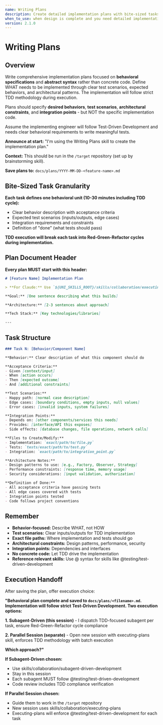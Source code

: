 ```yaml
---
name: Writing Plans
description: Create detailed implementation plans with bite-sized tasks for engineers with zero codebase context
when_to_use: when design is complete and you need detailed implementation tasks for engineers with zero codebase context
version: 2.1.0
---
```


# Writing Plans

## Overview

Write comprehensive implementation plans focused on **behavioral specifications** and **abstract syntax** rather than concrete code. Define WHAT needs to be implemented through clear test scenarios, expected behaviors, and architectural patterns. The implementation will follow strict TDD methodology during execution.

Plans should specify **desired behaviors**, **test scenarios**, **architectural constraints**, and **integration points** - but NOT the specific implementation code.

Assume the implementing engineer will follow Test-Driven Development and needs clear behavioral requirements to write meaningful tests.

**Announce at start:** "I'm using the Writing Plans skill to create the implementation plan."

**Context:** This should be run in the `/target` repository (set up by brainstorming skill).

**Save plans to:** `docs/plans/YYYY-MM-DD-<feature-name>.md`

## Bite-Sized Task Granularity

**Each task defines one behavioral unit (10-30 minutes including TDD cycle):**
- Clear behavior description with acceptance criteria
- Expected test scenarios (inputs/outputs, edge cases)
- Integration requirements and constraints
- Definition of "done" (what tests should pass)

**TDD execution will break each task into Red-Green-Refactor cycles during implementation.**

## Plan Document Header

**Every plan MUST start with this header:**

```markdown
# [Feature Name] Implementation Plan

> **For Claude:** Use `${UNI_SKILLS_ROOT}/skills/collaboration/executing-plans/SKILL.md` to implement this plan task-by-task.

**Goal:** [One sentence describing what this builds]

**Architecture:** [2-3 sentences about approach]

**Tech Stack:** [Key technologies/libraries]

---
```

## Task Structure

```markdown
### Task N: [Behavior/Component Name]

**Behavior:** Clear description of what this component should do

**Acceptance Criteria:**
- Given [context/input]
- When [action occurs]
- Then [expected outcome]
- And [additional constraints]

**Test Scenarios:**
- Happy path: [normal case description]
- Edge cases: [boundary conditions, empty inputs, null values]
- Error cases: [invalid inputs, system failures]

**Integration Points:**
- Depends on: [other components/services this needs]
- Provides: [interface/API this exposes]
- Side effects: [database changes, file operations, network calls]

**Files to Create/Modify:**
- Implementation: `exact/path/to/file.py` 
- Tests: `tests/exact/path/to/test.py`
- Integration: `exact/path/to/integration_point.py`

**Architecture Notes:**
- Design patterns to use: [e.g., Factory, Observer, Strategy]
- Performance constraints: [response time, memory usage]
- Security considerations: [input validation, authorization]

**Definition of Done:**
- All acceptance criteria have passing tests
- All edge cases covered with tests
- Integration points tested
- Code follows project conventions
```

## Remember

- **Behavior-focused:** Describe WHAT, not HOW
- **Test scenarios:** Clear inputs/outputs for TDD implementation
- **Exact file paths:** Where implementation and tests should go
- **Architectural constraints:** Design patterns, performance, security
- **Integration points:** Dependencies and interfaces
- **No concrete code:** Let TDD drive the implementation
- **Reference relevant skills:** Use @ syntax for skills like @testing/test-driven-development

## Execution Handoff

After saving the plan, offer execution choice:

**"Behavioral plan complete and saved to `docs/plans/<filename>.md`. Implementation will follow strict Test-Driven Development. Two execution options:**

**1. Subagent-Driven (this session)** - I dispatch TDD-focused subagent per task, ensure Red-Green-Refactor cycle compliance

**2. Parallel Session (separate)** - Open new session with executing-plans skill, enforces TDD methodology with batch execution

**Which approach?"**

**If Subagent-Driven chosen:**
- Use skills/collaboration/subagent-driven-development
- Stay in this session
- Each subagent MUST follow @testing/test-driven-development
- Code review includes TDD compliance verification

**If Parallel Session chosen:**
- Guide them to work in the `/target` repository  
- New session uses skills/collaboration/executing-plans
- Executing-plans will enforce @testing/test-driven-development for each task
